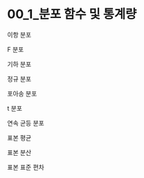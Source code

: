 # 00_1_분포 함수 및 통계량

이항 분포 

F 분포

기하 분포

정규 분포

포아송 분포 

t 분포

연속 균등 분포





표본 평균

표본 분산

표본 표준 편차

